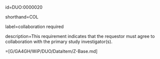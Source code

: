 id=DUO:0000020

shorthand=COL

label=collaboration required

description=This requirement indicates that the requestor must agree to collaboration with the primary study investigator(s).

=[G/GA4GH/WiP/DUO/DataItem/Z-Base.md]
